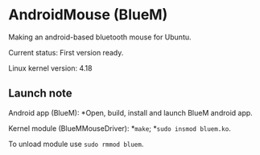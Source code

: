 # AndroidMouse (BlueM)
Making an android-based bluetooth mouse for Ubuntu.

Current status: First version ready.

Linux kernel version: 4.18

## Launch note

Android app (BlueM): 
  *Open, build, install and launch BlueM android app.
 
Kernel module (BlueMMouseDriver):
  *`make`;
  *`sudo insmod bluem.ko`.
  
 To unload module use `sudo rmmod bluem`.
